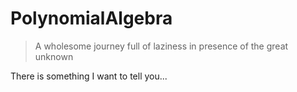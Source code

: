 # PolynomialAlgebra
> A wholesome journey full of laziness in presence of the great unknown

There is something I want to tell you...
